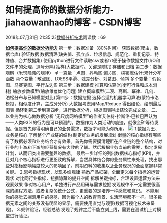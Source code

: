 
# 如何提高你的数据分析能力​​​​​​​ - jiahaowanhao的博客 - CSDN博客


2018年07月31日 21:35:23[数据分析技术](https://me.csdn.net/jiahaowanhao)阅读数：69


**[如何提高你的数据分析能力](http://cda.pinggu.org/view/26246.html)**
第一步：数据准备（80%时间）
获取数据(爬虫，数据仓库)
验证数据
数据清理(缺失值、孤立点、垃圾信息、规范化、重复记录、特殊值、合并数据集)
使用python进行文件读取csv或者txt便于操作数据文件(I/O和文件串的处理，逗号分隔)
抽样(大数据时。关键是随机)
存储和归档
第二步：数据观察（发现隐藏的规律）
单一变量：点图、抖动图;直方图、核密度估计;累计分布函数
两个变量：散点图、LOESS平滑、残差分析、对数图、倾斜
多个变量：假色图、马赛克图、平行左边图
第三步：数据建模
推算和估算(均衡可行性和成本消耗)
缩放参数模型(缩放维度优化问题)
建立概率模型(二项、高斯、幂律、几何、泊松分布与已知模型对比)
第四步：数据挖掘
选择合适的机器学习算法(蒙特卡洛模拟，相似度计算，主成分分析)
大数据考虑用Map/Reduce
得出结论，绘制最后图表
循环到第二步到第四步，进行数据分析，根据图表得出结论完成文章。
二、以业务为核心做数据分析
“无尺度网络模型”的作者艾伯特-拉斯洛·巴拉巴西认为——人类93%的行为是可以预测的。数据作为人类活动的痕迹，就像金矿等待发掘。但是首先你得明确自己的业务需求，数据才可能为你所用。
![](http://www.cda.cn/uploadfile/image/20161126/20161126144757_70124.png)
1.数据为王、业务是核心
了解整个产业链的结构
制定好业务的发展规划
衡量的核心指标有哪些
有了数据必须和业务结合才有效果。首先你需要摸清楚所在产业链的整个结构，对行业的上游和下游的经营情况有大致的了解。然后根据业务当前的需要，指定发展计划，从而归类出需要整理的数据。
最后一步详细的列出数据核心指标(KPI)，并且对几个核心指标进行更细致的拆解，当然具体结合你的业务属性来处理，找出那些对指标影响幅度较大的影响因子。前期资料的收集以及业务现况的全面掌握非常关键。
2.思考指标现状，发现多维规律
熟悉产品框架，全面定义每个指标的运营现状
对比同行业指标，挖掘隐藏的提升空间
拆解关键指标，合理设置运营方法来观察效果
争对核心用户，单独进行产品用研与需求挖掘
发现规律不一定需要很高深的编程方法，或者复杂的统计公式，更重要的是培养一种感觉和意识。
不能用你的感觉去揣测用户的感觉，因为每个人的教育背景、生活环境都不一样。很多数据元素之间的关系没有明显的显示，需要使用直觉与观察(数据可视化技术来呈现)。
3.规律验证，经验总结
发现了规律之后不能立刻上线，需要在测试机上对模型进行验证。

